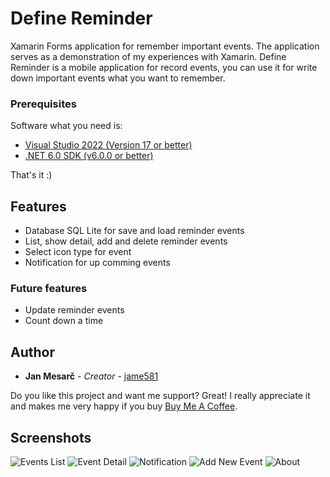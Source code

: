 # Define Reminder

Xamarin Forms application for remember important events. The application serves as a demonstration of my experiences with Xamarin. Define Reminder is a mobile application for record events, you can use it for write down important events what you want to remember. 

### Prerequisites

Software what you need is:

* [Visual Studio 2022 (Version 17 or better)](https://visualstudio.microsoft.com/)
* [.NET 6.0 SDK (v6.0.0 or better)](https://dotnet.microsoft.com/download/dotnet)

That's it :)

## Features
- Database SQL Lite for save and load reminder events
- List, show detail, add and delete reminder events
- Select icon type for event
- Notification for up comming events

### Future features
- Update reminder events
- Count down a time

## Author

* **Jan Mesarč** - *Creator* - [jame581](https://jame581.azurewebsites.net/)

Do you like this project and want me support? Great! I really appreciate it and makes me very happy if you buy [Buy Me A Coffee](https://www.buymeacoffee.com/jame581).

## Screenshots
![Events List](https://user-images.githubusercontent.com/21112138/197359229-811b74c6-23db-465a-aeef-1eabada39d14.png)
![Event Detail](https://user-images.githubusercontent.com/21112138/200121334-d75cc526-ebbf-4ef8-b1d0-38ed5a353ecd.png)
![Notification](https://user-images.githubusercontent.com/21112138/200121335-91b4a075-e9d8-4021-a045-feb44681c2d0.png)
![Add New Event](https://user-images.githubusercontent.com/21112138/197359259-765da9f5-e121-45ca-80a3-fb6295661526.png)
![About](https://user-images.githubusercontent.com/21112138/195997338-1a9ecf9c-4673-4455-a291-a7be977a6076.png)
